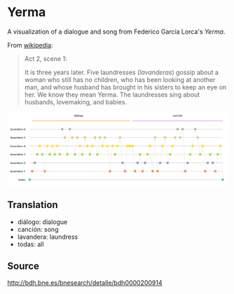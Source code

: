 # Yerma

A visualization of a dialogue and song from Federico García Lorca's *Yerma*.

From [wikipedia](https://en.wikipedia.org/wiki/Yerma):

> Act 2, scene 1:
>  
> It is three years later. Five laundresses (*lavanderas*) gossip about a woman who still has no children, who has been looking at another man, and whose husband has brought in his sisters to keep an eye on her. We know they mean Yerma. The laundresses sing about husbands, lovemaking, and babies. 

![Lavanderas](lavanderas_yerma.png)

## Translation

- diálogo: dialogue
- canción: song
- lavandera: laundress
- todas: all

## Source

http://bdh.bne.es/bnesearch/detalle/bdh0000200914